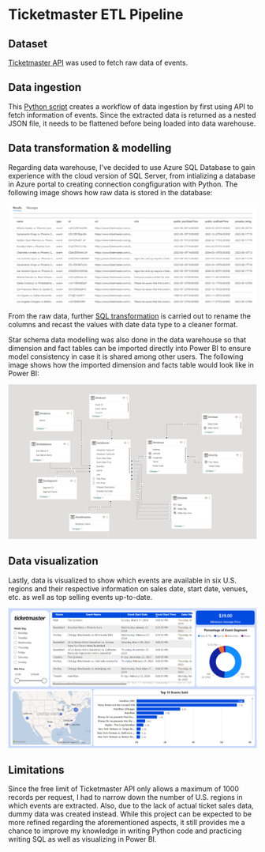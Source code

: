 
# Ticketmaster ETL Pipeline

## Dataset

[Ticketmaster API](https://developer.ticketmaster.com/) was used to fetch raw data of events.

## Data ingestion

This [Python script](Python%20&%20SQL/ingest_data.py) creates a workflow of data ingestion by first using API to fetch information of events. Since the extracted data is returned as a nested JSON file, it needs to be flattened before being loaded into data warehouse. 

## Data transformation & modelling
Regarding data warehouse, I've decided to use Azure SQL Database to gain experience with the cloud version of SQL Server, from intializing a database in Azure portal to creating connection congfiguration with Python. The following image shows how raw data is stored in the database:

![azure_data](images/azure_data.png)

From the raw data, further [SQL transformation](Python%20&%20SQL/transform_data.sql) is carried out to rename the columns and recast the values with date data type to a cleaner format. 

Star schema data modelling was also done in the data warehouse so that dimension and fact tables can be imported directly into Power BI to ensure model consistency in case it is shared among other users. The following image shows how the imported dimension and facts table would look like in Power BI:

![data_model](images/data_model.png)

## Data visualization
Lastly, data is visualized to show which events are available in six U.S. regions and their respective information on sales date, start date, venues, etc. as well as top selling events up-to-date.

![dashboard](images/dashboard.png)

## Limitations
Since the free limit of Ticketmaster API only allows a maximum of 1000 records per request, I had to narrow down the number of U.S. regions in which events are extracted. Also, due to the lack of actual ticket sales data, dummy data was created instead. While this project can be expected to be more refined regarding the aforementioned aspects, it still provides me a chance to improve my knowledge in writing Python code and practicing writing SQL as well as visualizing in Power BI.
